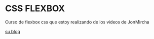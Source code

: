 # CSS FLEXBOX

Curso de flexbox css que estoy realizando de los videos de JonMircha

[su blog](https://jonmircha.com/flexbox)
